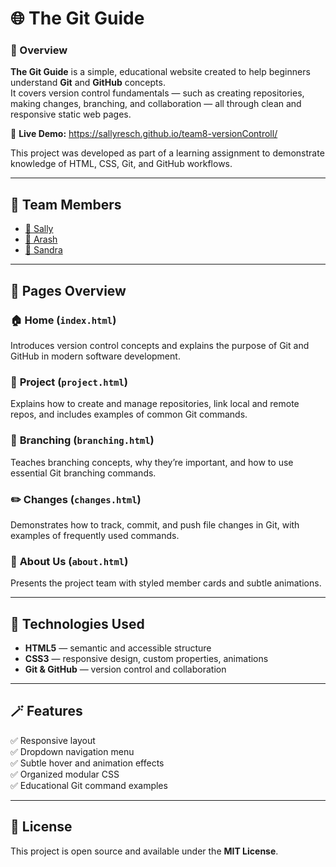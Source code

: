 
# 🌐 The Git Guide

### 📘 Overview
**The Git Guide** is a simple, educational website created to help beginners understand **Git** and **GitHub** concepts.  
It covers version control fundamentals — such as creating repositories, making changes, branching, and collaboration — all through clean and responsive static web pages.

🔗 **Live Demo:** https://sallyresch.github.io/team8-versionControll/


This project was developed as part of a learning assignment to demonstrate knowledge of HTML, CSS, Git, and GitHub workflows.

---


## 👥 Team Members

- [🐙 Sally](https://github.com/SallyResch)
- [🐙 Arash](https://github.com/ArashSafarighouzhdi)
- [🐙 Sandra](https://github.com/ristoAle)


---

## 🧩 Pages Overview

### 🏠 **Home (`index.html`)**
Introduces version control concepts and explains the purpose of Git and GitHub in modern software development.

### 🧱 **Project (`project.html`)**
Explains how to create and manage repositories, link local and remote repos, and includes examples of common Git commands.

### 🔀 **Branching (`branching.html`)**
Teaches branching concepts, why they’re important, and how to use essential Git branching commands.

### ✏️ **Changes (`changes.html`)**
Demonstrates how to track, commit, and push file changes in Git, with examples of frequently used commands.

### 👥 **About Us (`about.html`)**
Presents the project team with styled member cards and subtle animations.

---

## 🧰 Technologies Used
- **HTML5** — semantic and accessible structure  
- **CSS3** — responsive design, custom properties, animations  
- **Git & GitHub** — version control and collaboration  

---

## 🪄 Features
✅ Responsive layout  
✅ Dropdown navigation menu  
✅ Subtle hover and animation effects  
✅ Organized modular CSS  
✅ Educational Git command examples  

---

## 🏁 License
This project is open source and available under the **MIT License**.

